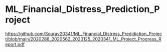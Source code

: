 # ML_Financial_Distress_Prediction_Project

https://github.com/Sourav20341/ML_Financial_Distress_Predidiction_Project/blob/main/2020288_2020562_2020125_2020341_ML_Project_Progress_Report.pdf
